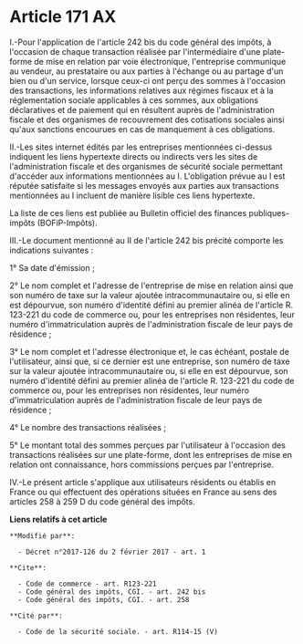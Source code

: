 # Article 171 AX

I.-Pour l'application de l'article 242 bis du code général des impôts, à l'occasion de chaque transaction réalisée par
l'intermédiaire d'une plate-forme de mise en relation par voie électronique, l'entreprise communique au vendeur, au
prestataire ou aux parties à l'échange ou au partage d'un bien ou d'un service, lorsque ceux-ci ont perçu des sommes à
l'occasion des transactions, les informations relatives aux régimes fiscaux et à la réglementation sociale applicables à ces
sommes, aux obligations déclaratives et de paiement qui en résultent auprès de l'administration fiscale et des organismes de
recouvrement des cotisations sociales ainsi qu'aux sanctions encourues en cas de manquement à ces obligations. 

II.-Les sites internet édités par les entreprises mentionnées ci-dessus indiquent les liens hypertexte directs ou indirects
vers les sites de l'administration fiscale et des organismes de sécurité sociale permettant d'accéder aux informations
mentionnées au I. L'obligation prévue au I est réputée satisfaite si les messages envoyés aux parties aux transactions
mentionnées au I incluent de manière lisible ces liens hypertexte. 

La liste de ces liens est publiée au Bulletin officiel des finances publiques-impôts (BOFiP-Impôts). 

III.-Le document mentionné au II de l'article 242 bis précité comporte les indications suivantes : 

1° Sa date d'émission ; 

2° Le nom complet et l'adresse de l'entreprise de mise en relation ainsi que son numéro de taxe sur la valeur ajoutée
intracommunautaire ou, si elle en est dépourvue, son numéro d'identité défini au premier alinéa de l'article R. 123-221 du
code de commerce ou, pour les entreprises non résidentes, leur numéro d'immatriculation auprès de l'administration fiscale de
leur pays de résidence ; 

3° Le nom complet et l'adresse électronique et, le cas échéant, postale de l'utilisateur, ainsi que, si ce dernier est une
entreprise, son numéro de taxe sur la valeur ajoutée intracommunautaire ou, si elle en est dépourvue, son numéro d'identité
défini au premier alinéa de l'article R. 123-221 du code de commerce ou, pour les entreprises non résidentes, leur numéro
d'immatriculation auprès de l'administration fiscale de leur pays de résidence ; 

4° Le nombre des transactions réalisées ; 

5° Le montant total des sommes perçues par l'utilisateur à l'occasion des transactions réalisées sur une plate-forme, dont
les entreprises de mise en relation ont connaissance, hors commissions perçues par l'entreprise. 

IV.-Le présent article s'applique aux utilisateurs résidents ou établis en France ou qui effectuent des opérations situées en
France au sens des articles 258 à 259 D du code général des impôts.

**Liens relatifs à cet article**

	**Modifié par**:

	  - Décret n°2017-126 du 2 février 2017 - art. 1

	**Cite**:

	  - Code de commerce - art. R123-221
	  - Code général des impôts, CGI. - art. 242 bis
	  - Code général des impôts, CGI. - art. 258

	**Cité par**:

	  - Code de la sécurité sociale. - art. R114-15 (V)
